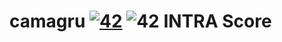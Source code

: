 # camagru [![42](https://i.imgur.com/9NXfcit.jpg)](i.imgur.com/9NXfcit.jpg) ![42 INTRA Score](https://img.shields.io/badge/%E2%9C%94-118-brightgreen.svg)
